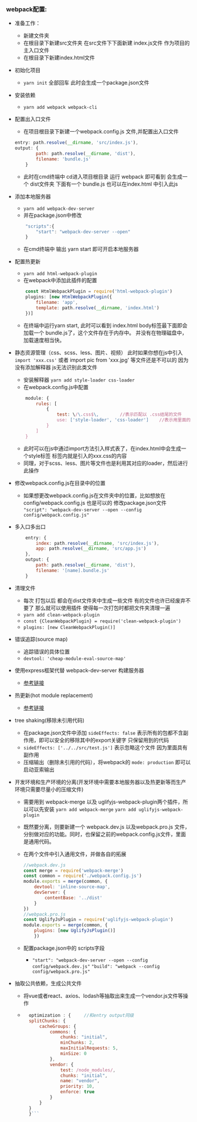### webpack配置:
- 准备工作：
	- 新建文件夹
	- 在根目录下新建src文件夹 在src文件下下面新建 index.js文件  作为项目的主入口文件
	- 在根目录下新建index.html文件

- 初始化项目
	- `yarn init`
	全部回车 此时会生成一个package.json文件

- 安装依赖
	- `yarn add webpack webpack-cli`  

- 配置出入口文件
	- 在项目根目录下新建一个webpack.config.js 文件,并配置出入口文件
	```javascript
	entry: path.resolve(__dirname, 'src/index.js'),
	output: {
			path: path.resolve(__dirname, 'dist'),
			filename: 'bundle.js'
		}
	```
	- 此时在cmd终端中 cd进入项目根目录 运行 webpack 即可看到 会生成一个 dist文件夹 下面有一个 bundle.js 也可以在index.html
	中引入此js


- 添加本地服务器
	- `yarn add webpack-dev-server`
	- 并在package.json中修改
	```javascript
		"scripts":{
			"start": "webpack-dev-server --open"
		}
	```
	- 在cmd终端中  输出 yarn start  即可开启本地服务器


- 配置热更新
	- `yarn add html-webpack-plugin`
	- 在webpack中添加此插件的配置
	```javascript
		const HtmlWebpackPlugin = require('html-webpack-plugin')
		plugins: [new HtmlWebpackPlugin({
			filename: 'app',
			template: path.resolve(__dirname, 'index.html')
		})]
	```
	- 在终端中运行yarn start, 此时可以看到 index.html body标签最下面即会加载一个 bundle.js了，这个文件存在于内存中。
	并没有在物理磁盘中，加载速度相当快。


- 静态资源管理（css、scss、less、图片、视频） 此时如果你想在js中引入 `import 'xxx.css'` 或者 import pic from 'xxx.jpg' 等文件还是不可以的 因为没有添加解释器 js无法识别此类文件
	- 安装解释器 `yarn add style-loader css-loader`
	- 在webpack.config.js中配置
	```javascript
		module: {
			rules: [
				{
					test: \/\.css$\,        //表示匹配以 .css结尾的文件
					use: ['style-loader', 'css-loader']    //表示用里面的解释器去解析此类文件
				}
			]
		}
	```
	- 此时可以在js中通过import方法引入样式表了，在index.html中会生成一个style标签 标签内就是引入的xxx.css的内容
	- 同理，对于scss、less、图片等文件也是利用其对应的loader，然后进行此操作

- 修改webpack.config.js在目录中的位置
	- 如果想更改webpack.config.js在文件夹中的位置，比如想放在 config/webpack.config.js 也是可以的
	修改package.json文件
	`"script": "webpack-dev-server --open --config config/webpack.config.js"` 

- 多入口多出口
	```javascript
		entry: {
			index: path.resolve(__dirname, 'src/index.js'),
			app: path.resolve(__dirname, 'src/app.js')
		},
		output: {
			path: path.resolve(__dirname, 'dist'),
			filename: '[name].bundle.js'
		}
	```

- 清理文件
	- 每次 打包以后 都会在dist文件夹中生成一些文件 有的文件也许已经废弃不要了 那么就可以使用插件 使得每一次打包时都把文件夹清理一遍
	- `yarn add clean-webpack-plugin`
	- `const {CleanWebpackPlugin} = require('clean-webpack-plugin')`
	- `plugins: [new CleanWebpackPlugin()]`

- 错误追踪(source map)
	- 追踪错误的具体位置
	- `devtool: 'cheap-module-eval-source-map'`

- 使用express框架代替 webpack-dev-server 构建服务器
	- [参考链接](https://www.webpackjs.com/guides/development/ "参考链接")

- 热更新(hot module replacement)
	- [参考链接](https://www.webpackjs.com/guides/hot-module-replacement/ "参考链接")

- tree shaking(移除未引用代码)
	- 在package.json文件中添加 `sideEffects: false` 表示所有的包都不含副作用，即可以安全的移除其中的export关键字
	只保留用到的代码
	- `sideEffects: ['../../src/test.js']` 表示忽略这个文件 因为里面具有副作用
	- 压缩输出（删除未引用的代码），将webpack的 `mode: production` 即可以启动亚索输出

- 开发环境和生产环境的分离(开发环境中需要本地服务器以及热更新等而生产环境只需要尽量小的压缩文件)
	- 需要用到 webpack-merge 以及 uglifyjs-webpack-plugin两个插件，所以可以先安装 `yarn add webpack-merge` `yarn add uglifyjs-webpack-plugin`

	- 既然要分离，则要新建一个 webpack.dev.js 以及webpack.pro.js 文件，分别做对应的功能。同时，也保留之前的webpack.config.js文件，里面是通用代码。

	- 在两个文件中引入通用文件，并做各自的拓展
		```javascript
		//webpack.dev.js
		const merge = require('webpack-merge')
		const common = require('./webpack.config.js')
		module.exports = merge(common, {
			devtool: 'inline-source-map',
			devServer: {
				contentBase: '../dist'
			}
		})
		//webpack.pro.js
		const UglifyJsPlugin = require('uglifyjs-webpack-plugin')
		module.exports = merge(common, {
			plugins: [new UglifyJsPlugin()]
			})
		```
	- 配置package.json中的 scripts字段
		- `"start": "webpack-dev-server --open --config config/webpack.dev.js"`   `"build": "webpack --config config/webpack.pro.js"`

- 抽取公共依赖，生成公共文件
	- 将vue或者react、axios、lodash等抽取出来生成一个vendor.js文件等操作
	- ```javascript
		optimization : {     //和entry output同级
		splitChunks: {
			cacheGroups: {
				commons: {
					chunks: "initial",
					minChunks: 2,
					maxInitialRequests: 5,
					minSize: 0
				},
				vendor: {
					test: /node_modules/,
					chunks: "initial",
					name: "vendor",
					priority: 10,
					enforce: true
				}
			}
		}
		}```
